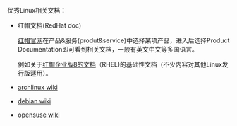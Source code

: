 优秀Linux相关文档：

- 红帽文档(RedHat doc)

  [红帽官网](https://access.redhat.com/)在产品&服务(produt&service)中选择某项产品，进入后选择Product Documentation即可看到相关文档，一般有英文中文等多国语言。

  例如关于[红帽企业版8的文档](https://access.redhat.com/documentation/en-us/red_hat_enterprise_linux/8/)（RHEL)的基础性文档（不少内容对其他Linux发行版适用）。

- [archlinux wiki](https://wiki.archlinux.org/)

- [debian wiki](https://wiki.debian.org/DebianWiki)

- [opensuse wiki](https://zh.opensuse.org/index.php?title=首页&variant=zh)